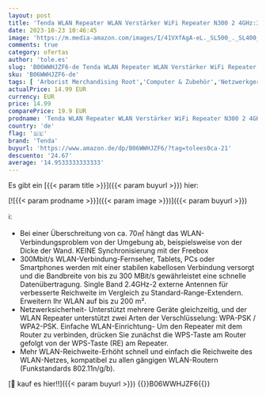 ```yaml
---
layout: post
title: 'Tenda WLAN Repeater WLAN Verstärker WiFi Repeater N300 2 4GHz:300 MBit/s   2*3dBi externe Antennen  LED Anzeige  WPA/WPA2  kompatibel mit allen WLAN Routern  Weiß A9 '
date: 2023-10-23 10:46:45
image: 'https://m.media-amazon.com/images/I/41VXfAgA-eL._SL500_._SL400_.jpg'
comments: true
category: ofertas
author: 'tole.es'
slug: 'B06WWHJZF6-de Tenda WLAN Repeater WLAN Verstärker WiFi Repeater N300 2...'
sku: 'B06WWHJZF6-de'
tags: [ 'Arborist Merchandising Root','Computer & Zubehör','Netzwerkgeräte','Repeater','Routers gaming','Self Service','Special Features Stores','a4cbee59-f823-40fe-831a-7de64f655f6f_0','a4cbee59-f823-40fe-831a-7de64f655f6f_501','tenda','🇩🇪', ]
actualPrice: 14.99 EUR
currency: EUR
price: 14.99
comparePrice: 19.9 EUR
prodname: 'Tenda WLAN Repeater WLAN Verstärker WiFi Repeater N300 2 4GHz:300 MBit/s   2*3dBi externe Antennen  LED Anzeige  WPA/WPA2  kompatibel mit allen WLAN Routern  Weiß A9 '
country: 'de'
flag: '🇩🇪'
brand: 'Tenda'
buyurl: 'https://www.amazon.de/dp/B06WWHJZF6/?tag=tolees0ca-21'
descuento: '24.67'
average: '14.9533333333333'
---
```


Es gibt ein [{{< param title >}}]({{< param buyurl >}}) hier:

[![{{< param prodname >}}]({{< param image >}})]({{< param buyurl >}})

ℹ️:

- Bei einer Überschreitung von ca. 70㎡ hängt das WLAN-Verbindungsproblem von der Umgebung ab, beispielsweise von der Dicke der Wand. KEINE Synchronisierung mit der Freebox
- 300Mbit/s WLAN-Verbindung-Fernseher, Tablets, PCs oder Smartphones werden mit einer stabilen kabellosen Verbindung versorgt und die Bandbreite von bis zu 300 MBit/s gewährleistet eine schnelle Datenübertragung. Single Band 2.4GHz-2 externe Antennen für verbesserte Reichweite im Vergleich zu Standard-Range-Extendern. Erweitern Ihr WLAN auf bis zu 200 m².
- Netzwerksicherheit- Unterstützt mehrere Geräte gleichzeitig, und der WLAN Repeater unterstützt zwei Arten der Verschlüsselung: WPA-PSK / WPA2-PSK. Einfache WLAN-Einrichtung- Um den Repeater mit dem Router zu verbinden, drücken Sie zunächst die WPS-Taste am Router gefolgt von der WPS-Taste (RE) am Repeater.
- Mehr WLAN-Reichweite-Erhöht schnell und einfach die Reichweite des WLAN-Netzes, kompatibel zu allen gängigen WLAN-Routern (Funkstandards 802.11n/g/b).

[🛒 kauf es hier!!]({{< param buyurl >}})
{{<world>}}B06WWHJZF6{{</world>}}
